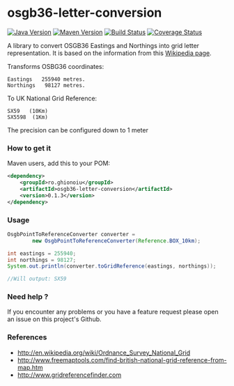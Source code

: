 osgb36-letter-conversion
========================

[![Java Version](http://img.shields.io/badge/Java-1.8-blue.svg)](http://www.oracle.com/technetwork/java/javase/downloads/jdk8-downloads-2133151.html)
[![Maven Version](http://img.shields.io/maven-central/v/ro.ghionoiu/osgb36-letter-conversion.svg)](http://search.maven.org/#search%7Cgav%7C1%7Cg%3A%22ro.ghionoiu%22%20AND%20a%3A%22osgb36-letter-conversion%22)
[![Build Status](https://travis-ci.org/Deployable-code/osgb36-letter-conversion.svg?branch=master)](https://travis-ci.org/Deployable-code/osgb36-letter-conversion)
[![Coverage Status](https://coveralls.io/repos/Deployable-code/osgb36-letter-conversion/badge.png)](https://coveralls.io/r/Deployable-code/osgb36-letter-conversion)

 A library to convert OSGB36 Eastings and Northings into grid letter representation. It is based on the information from 
 this [Wikipedia page](http://en.wikipedia.org/wiki/Ordnance_Survey_National_Grid).

Transforms OSBG36 coordinates:
```
Eastings   255940 metres.
Northings   98127 metres.   
```

To UK National Grid Reference:
```
SX59   (10Km)
SX5598  (1Km)
```
The precision can be configured down to 1 meter

### How to get it

Maven users, add this to your POM:
```xml
<dependency>
    <groupId>ro.ghionoiu</groupId>
    <artifactId>osgb36-letter-conversion</artifactId>
    <version>0.1.3</version>
</dependency>
```


### Usage

```java
OsgbPointToReferenceConverter converter =
        new OsgbPointToReferenceConverter(Reference.BOX_10km);

int eastings = 255940;
int northings = 98127;
System.out.println(converter.toGridReference(eastings, northings));

//Will output: SX59
```

### Need help ?

If you encounter any problems or you have a feature request please open an issue on this project's Github.

### References

* http://en.wikipedia.org/wiki/Ordnance_Survey_National_Grid
* http://www.freemaptools.com/find-british-national-grid-reference-from-map.htm
* http://www.gridreferencefinder.com
